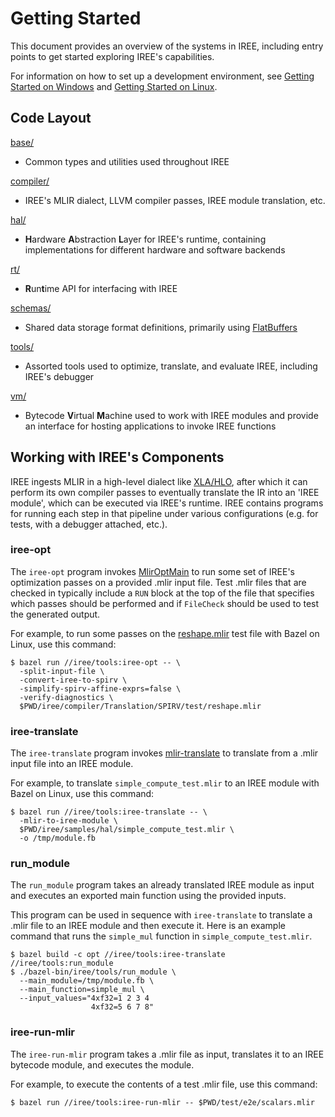 # Getting Started

This document provides an overview of the systems in IREE, including entry
points to get started exploring IREE's capabilities.

For information on how to set up a development environment, see
[Getting Started on Windows](getting_started_on_windows.md) and
[Getting Started on Linux](getting_started_on_linux.md).

## Code Layout

[base/](../iree/base/)

*   Common types and utilities used throughout IREE

[compiler/](../iree/compiler/)

*   IREE's MLIR dialect, LLVM compiler passes, IREE module translation, etc.

[hal/](../iree/hal/)

*   **H**ardware **A**bstraction **L**ayer for IREE's runtime, containing
    implementations for different hardware and software backends

[rt/](../iree/rt/)

*   **R**un**t**ime API for interfacing with IREE

[schemas/](../iree/schemas/)

*   Shared data storage format definitions, primarily using
    [FlatBuffers](https://google.github.io/flatbuffers/)

[tools/](../iree/tools/)

*   Assorted tools used to optimize, translate, and evaluate IREE, including
    IREE's debugger

[vm/](../iree/vm/)

*   Bytecode **V**irtual **M**achine used to work with IREE modules and provide
    an interface for hosting applications to invoke IREE functions

## Working with IREE's Components

IREE ingests MLIR in a high-level dialect like
[XLA/HLO](https://github.com/tensorflow/tensorflow/tree/master/tensorflow/compiler/mlir/xla),
after which it can perform its own compiler passes to eventually translate the
IR into an 'IREE module', which can be executed via IREE's runtime. IREE
contains programs for running each step in that pipeline under various
configurations (e.g. for tests, with a debugger attached, etc.).

### iree-opt

The `iree-opt` program invokes
[MlirOptMain](https://github.com/tensorflow/mlir/blob/master/lib/Support/MlirOptMain.cpp)
to run some set of IREE's optimization passes on a provided .mlir input file.
Test .mlir files that are checked in typically include a `RUN` block at the top
of the file that specifies which passes should be performed and if `FileCheck`
should be used to test the generated output.

For example, to run some passes on the
[reshape.mlir](../iree/compiler/Translation/SPIRV/test/reshape.mlir) test file
with Bazel on Linux, use this command:

```shell
$ bazel run //iree/tools:iree-opt -- \
  -split-input-file \
  -convert-iree-to-spirv \
  -simplify-spirv-affine-exprs=false \
  -verify-diagnostics \
  $PWD/iree/compiler/Translation/SPIRV/test/reshape.mlir
```

### iree-translate

The `iree-translate` program invokes
[mlir-translate](https://github.com/tensorflow/mlir/blob/master/tools/mlir-translate/mlir-translate.cpp)
to translate from a .mlir input file into an IREE module.

For example, to translate `simple_compute_test.mlir` to an IREE module with
Bazel on Linux, use this command:

```shell
$ bazel run //iree/tools:iree-translate -- \
  -mlir-to-iree-module \
  $PWD/iree/samples/hal/simple_compute_test.mlir \
  -o /tmp/module.fb
```

### run_module

The `run_module` program takes an already translated IREE module as input and
executes an exported main function using the provided inputs.

This program can be used in sequence with `iree-translate` to translate a .mlir
file to an IREE module and then execute it. Here is an example command that runs
the `simple_mul` function in `simple_compute_test.mlir`.

```shell
$ bazel build -c opt //iree/tools:iree-translate //iree/tools:run_module
$ ./bazel-bin/iree/tools/run_module \
  --main_module=/tmp/module.fb \
  --main_function=simple_mul \
  --input_values="4xf32=1 2 3 4
                  4xf32=5 6 7 8"
```

### iree-run-mlir

The `iree-run-mlir` program takes a .mlir file as input, translates it to an
IREE bytecode module, and executes the module.

For example, to execute the contents of a test .mlir file, use this command:

```shell
$ bazel run //iree/tools:iree-run-mlir -- $PWD/test/e2e/scalars.mlir
```
